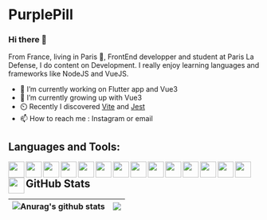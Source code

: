 # PurplePill
### Hi there 👋

From France, living in Paris 🥖, FrontEnd developper and student at Paris La Defense, I do content on Development. I really enjoy learning languages and frameworks like NodeJS and VueJS.

- 🔭 I’m currently working on Flutter app and Vue3
- 🌱 I’m currently growing up with Vue3
- ⏲️ Recently I discovered [Vite](https://vitejs.dev/ "Vite") and [Jest](https://jestjs.io/ "Jest")
- 📫 How to reach me : Instagram or email

## Languages and Tools:


 <img align="left" width="32" height="32" src="https://cdn.jsdelivr.net/gh/devicons/devicon/icons/vuejs/vuejs-original.svg" />

 <img align="left"  width="32" height="32" src="https://cdn.jsdelivr.net/gh/devicons/devicon/icons/nodejs/nodejs-plain.svg" />

 <img align="left"  width="32" height="32" src="https://cdn.jsdelivr.net/gh/devicons/devicon/icons/php/php-plain.svg" />

 <img align="left" width="32" height="32" src="https://cdn.jsdelivr.net/gh/devicons/devicon/icons/react/react-original.svg" />

 <img align="left" width="32" height="32" src="https://cdn.jsdelivr.net/gh/devicons/devicon/icons/mysql/mysql-plain.svg" />

 <img align="left"  width="32" height="32" src="https://cdn.jsdelivr.net/gh/devicons/devicon/icons/mongodb/mongodb-plain.svg" />

 <img align="left" width="32" height="32" src="https://cdn.jsdelivr.net/gh/devicons/devicon/icons/python/python-plain.svg" />

 <img align="left" width="32" height="32" src="https://cdn.jsdelivr.net/gh/devicons/devicon/icons/flutter/flutter-plain.svg" />

 <img align="left" width="32" height="32" src="https://cdn.jsdelivr.net/gh/devicons/devicon/icons/redis/redis-plain.svg" />

 <img align="left" width="32" height="32" src="https://cdn.jsdelivr.net/gh/devicons/devicon/icons/socketio/socketio-original.svg" />



 <img align="left" width="32" height="32" src="https://cdn.jsdelivr.net/gh/devicons/devicon/icons/webstorm/webstorm-plain.svg" />

 <img align="left" width="32" height="32" src="https://cdn.jsdelivr.net/gh/devicons/devicon/icons/phpstorm/phpstorm-plain.svg" />

 <img align="left" width="32" height="32" src="https://cdn.jsdelivr.net/gh/devicons/devicon/icons/git/git-original.svg" />

 <img align="left" width="32" height="32" src="https://cdn.jsdelivr.net/gh/devicons/devicon/icons/heroku/heroku-plain.svg" />

 <img align="left" width="32" height="32" src="https://cdn.jsdelivr.net/gh/devicons/devicon/icons/docker/docker-plain.svg" />

## GitHub Stats

| <img align="center" src="https://github-readme-stats.vercel.app/api?username=Wadaarik&show_icons=true&include_all_commits=true&theme=buefy&hide_border=true" alt="Anurag's github stats" /> | <img align="center" src="https://github-readme-stats.vercel.app/api/top-langs/?username=Wadaarik&layout=compact&theme=buefy&hide_border=true" /> |
| ------------- | ------------- |



